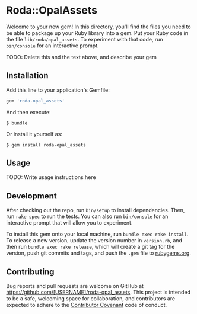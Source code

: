 # Roda::OpalAssets

Welcome to your new gem! In this directory, you'll find the files you need to be able to package up your Ruby library into a gem. Put your Ruby code in the file `lib/roda/opal_assets`. To experiment with that code, run `bin/console` for an interactive prompt.

TODO: Delete this and the text above, and describe your gem

## Installation

Add this line to your application's Gemfile:

```ruby
gem 'roda-opal_assets'
```

And then execute:

    $ bundle

Or install it yourself as:

    $ gem install roda-opal_assets

## Usage

TODO: Write usage instructions here

## Development

After checking out the repo, run `bin/setup` to install dependencies. Then, run `rake spec` to run the tests. You can also run `bin/console` for an interactive prompt that will allow you to experiment.

To install this gem onto your local machine, run `bundle exec rake install`. To release a new version, update the version number in `version.rb`, and then run `bundle exec rake release`, which will create a git tag for the version, push git commits and tags, and push the `.gem` file to [rubygems.org](https://rubygems.org).

## Contributing

Bug reports and pull requests are welcome on GitHub at https://github.com/[USERNAME]/roda-opal_assets. This project is intended to be a safe, welcoming space for collaboration, and contributors are expected to adhere to the [Contributor Covenant](http://contributor-covenant.org) code of conduct.

